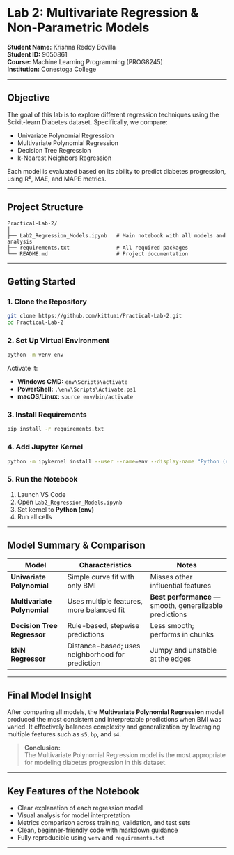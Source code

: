 #  Lab 2: Multivariate Regression & Non-Parametric Models

**Student Name:** Krishna Reddy Bovilla  
**Student ID:** 9050861  
**Course:** Machine Learning Programming (PROG8245)  
**Institution:** Conestoga College  

---

##  Objective

The goal of this lab is to explore different regression techniques using the Scikit-learn Diabetes dataset. Specifically, we compare:

- Univariate Polynomial Regression
- Multivariate Polynomial Regression
- Decision Tree Regression
- k-Nearest Neighbors Regression

Each model is evaluated based on its ability to predict diabetes progression, using R², MAE, and MAPE metrics.

---

##  Project Structure

```
Practical-Lab-2/
│
├── Lab2_Regression_Models.ipynb   # Main notebook with all models and analysis
├── requirements.txt               # All required packages
└── README.md                      # Project documentation
```

---

##  Getting Started

### 1. Clone the Repository

```bash
git clone https://github.com/kittuai/Practical-Lab-2.git
cd Practical-Lab-2
```

### 2. Set Up Virtual Environment

```bash
python -m venv env
```

Activate it:

- **Windows CMD:** `env\Scripts\activate`  
- **PowerShell:** `.\env\Scripts\Activate.ps1`  
- **macOS/Linux:** `source env/bin/activate`

### 3. Install Requirements

```bash
pip install -r requirements.txt
```

### 4. Add Jupyter Kernel

```bash
python -m ipykernel install --user --name=env --display-name "Python (env)"
```

### 5. Run the Notebook

1. Launch VS Code  
2. Open `Lab2_Regression_Models.ipynb`  
3. Set kernel to **Python (env)**  
4. Run all cells

---

##  Model Summary & Comparison

| Model                          | Characteristics                                         | Notes                                                        |
|-------------------------------|----------------------------------------------------------|--------------------------------------------------------------|
| **Univariate Polynomial**      | Simple curve fit with only BMI                         | Misses other influential features                            |
| **Multivariate Polynomial**    | Uses multiple features, more balanced fit              | **Best performance** — smooth, generalizable predictions     |
| **Decision Tree Regressor**   | Rule-based, stepwise predictions                       | Less smooth; performs in chunks                              |
| **kNN Regressor**              | Distance-based; uses neighborhood for prediction       | Jumpy and unstable at the edges                              |

---

##  Final Model Insight

After comparing all models, the **Multivariate Polynomial Regression** model produced the most consistent and interpretable predictions when BMI was varied. It effectively balances complexity and generalization by leveraging multiple features such as `s5`, `bp`, and `s4`.

> **Conclusion:**  
> The Multivariate Polynomial Regression model is the most appropriate for modeling diabetes progression in this dataset.

---

##  Key Features of the Notebook

-  Clear explanation of each regression model
-  Visual analysis for model interpretation
-  Metrics comparison across training, validation, and test sets
-  Clean, beginner-friendly code with markdown guidance
-  Fully reproducible using `venv` and `requirements.txt`

---




